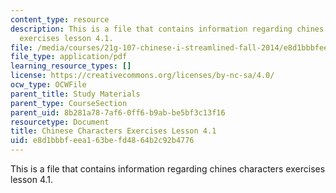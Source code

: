 ```yaml
---
content_type: resource
description: This is a file that contains information regarding chines characters
  exercises lesson 4.1.
file: /media/courses/21g-107-chinese-i-streamlined-fall-2014/e8d1bbbfeea163befd4864b2c92b4776_MIT21G_107F14_L4_st1_4.1.pdf
file_type: application/pdf
learning_resource_types: []
license: https://creativecommons.org/licenses/by-nc-sa/4.0/
ocw_type: OCWFile
parent_title: Study Materials
parent_type: CourseSection
parent_uid: 8b281a78-7af6-0ff6-b9ab-be5bf3c13f16
resourcetype: Document
title: Chinese Characters Exercises Lesson 4.1
uid: e8d1bbbf-eea1-63be-fd48-64b2c92b4776
---
```

This is a file that contains information regarding chines characters exercises lesson 4.1.